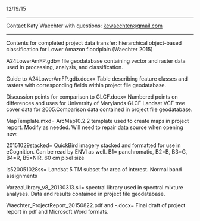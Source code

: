 12/19/15
*********************************************
Contact Katy Waechter with questions:
kewaechter@gmail.com
*********************************************


Contents for completed project data transfer: 
hierarchical object-based classification for 
Lower Amazon floodplain (Waechter 2015)

A24LowerAmFP.gdb= file geodatabase containing 
vector and raster data used in processing, 
analysis, and classification.

Guide to A24LowerAmFP.gdb.docx= Table describing 
feature classes and rasters with corresponding
fields within project file geodatabase.

Discussion points for comparison to GLCF.docx= 
Numbered points on differences and uses for 
University of Marylands GLCF Landsat VCF tree 
cover data for 2005.Comparison data contained 
in project file geodatabase.

MapTemplate.mxd= ArcMap10.2.2 template used to 
create maps in project report. Modify as needed. 
Will need to repair data source when opening new.

20151029stacked= QuickBird imagery stacked and 
formatted for use in eCognition. Can be read by 
ENVI as well. B1= panchromatic, B2=B, B3=G, 
B4=R, B5=NIR. 60 cm pixel size

ls520051028ss= Landsat 5 TM subset for area of 
interest. Normal band assignments

VarzeaLibrary_v8_20130313.sli= spectral library 
used in spectral mixture analyses. Data and
results contained in project file geodatabase.

Waechter_ProjectReport_20150822.pdf and -.docx= 
Final draft of project report in pdf and 
Microsoft Word formats. 
